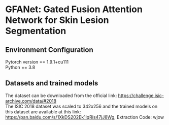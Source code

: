 # GFANet: Gated Fusion Attention Network for Skin Lesion Segmentation

## Environment Configuration
Pytorch version == 1.9.1+cu111  
Python == 3.8

## Datasets and trained models
The dataset can be downloaded from the official link: https://challenge.isic-archive.com/data/#2018  
The ISIC 2018 dataset was scaled to 342x256 and the trained models on this dataset are available at this link: https://pan.baidu.com/s/1XkDS202Ek1lqRis47jJ8Wg, Extraction Code: wjow
